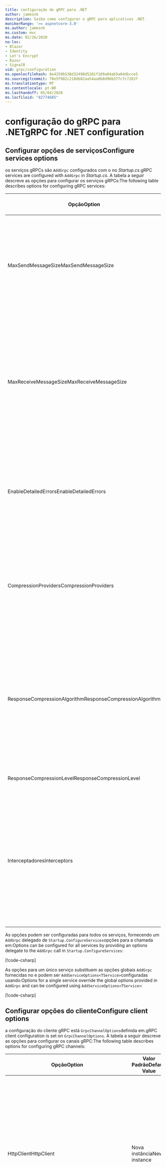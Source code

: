 ```yaml
---
title: configuração do gRPC para .NET
author: jamesnk
description: Saiba como configurar o gRPC para aplicativos .NET.
monikerRange: '>= aspnetcore-3.0'
ms.author: jamesnk
ms.custom: mvc
ms.date: 02/26/2020
no-loc:
- Blazor
- Identity
- Let's Encrypt
- Razor
- SignalR
uid: grpc/configuration
ms.openlocfilehash: 6e4259b538d32490d5281f189a04ab5a04dbcce5
ms.sourcegitcommit: 70e5f982c218db82aa54aa8b8d96b377cfc7283f
ms.translationtype: MT
ms.contentlocale: pt-BR
ms.lasthandoff: 05/04/2020
ms.locfileid: "82774685"
---
```

# <a name="grpc-for-net-configuration"></a><span data-ttu-id="0bbaf-103">configuração do gRPC para .NET</span><span class="sxs-lookup"><span data-stu-id="0bbaf-103">gRPC for .NET configuration</span></span>

## <a name="configure-services-options"></a><span data-ttu-id="0bbaf-104">Configurar opções de serviços</span><span class="sxs-lookup"><span data-stu-id="0bbaf-104">Configure services options</span></span>

<span data-ttu-id="0bbaf-105">os serviços gRPCs são `AddGrpc` configurados com o no *Startup.cs*.</span><span class="sxs-lookup"><span data-stu-id="0bbaf-105">gRPC services are configured with `AddGrpc` in *Startup.cs*.</span></span> <span data-ttu-id="0bbaf-106">A tabela a seguir descreve as opções para configurar os serviços gRPCs:</span><span class="sxs-lookup"><span data-stu-id="0bbaf-106">The following table describes options for configuring gRPC services:</span></span>

| <span data-ttu-id="0bbaf-107">Opção</span><span class="sxs-lookup"><span data-stu-id="0bbaf-107">Option</span></span> | <span data-ttu-id="0bbaf-108">Valor Padrão</span><span class="sxs-lookup"><span data-stu-id="0bbaf-108">Default Value</span></span> | <span data-ttu-id="0bbaf-109">Descrição</span><span class="sxs-lookup"><span data-stu-id="0bbaf-109">Description</span></span> |
| ------ | ------------- | ----------- |
| <span data-ttu-id="0bbaf-110">MaxSendMessageSize</span><span class="sxs-lookup"><span data-stu-id="0bbaf-110">MaxSendMessageSize</span></span> | `null` | <span data-ttu-id="0bbaf-111">O tamanho máximo da mensagem em bytes que pode ser enviado do servidor.</span><span class="sxs-lookup"><span data-stu-id="0bbaf-111">The maximum message size in bytes that can be sent from the server.</span></span> <span data-ttu-id="0bbaf-112">A tentativa de enviar uma mensagem que exceda o tamanho máximo da mensagem configurada resultará em uma exceção.</span><span class="sxs-lookup"><span data-stu-id="0bbaf-112">Attempting to send a message that exceeds the configured maximum message size results in an exception.</span></span> <span data-ttu-id="0bbaf-113">Quando definido como `null`, o tamanho da mensagem é ilimitado.</span><span class="sxs-lookup"><span data-stu-id="0bbaf-113">When set to `null`, the message size is unlimited.</span></span> |
| <span data-ttu-id="0bbaf-114">MaxReceiveMessageSize</span><span class="sxs-lookup"><span data-stu-id="0bbaf-114">MaxReceiveMessageSize</span></span> | <span data-ttu-id="0bbaf-115">4 MB</span><span class="sxs-lookup"><span data-stu-id="0bbaf-115">4 MB</span></span> | <span data-ttu-id="0bbaf-116">O tamanho máximo da mensagem em bytes que pode ser recebido pelo servidor.</span><span class="sxs-lookup"><span data-stu-id="0bbaf-116">The maximum message size in bytes that can be received by the server.</span></span> <span data-ttu-id="0bbaf-117">Se o servidor receber uma mensagem que exceda esse limite, ele lançará uma exceção.</span><span class="sxs-lookup"><span data-stu-id="0bbaf-117">If the server receives a message that exceeds this limit, it throws an exception.</span></span> <span data-ttu-id="0bbaf-118">Aumentar esse valor permite que o servidor receba mensagens maiores, mas pode afetar negativamente o consumo de memória.</span><span class="sxs-lookup"><span data-stu-id="0bbaf-118">Increasing this value allows the server to receive larger messages, but can negatively impact memory consumption.</span></span> <span data-ttu-id="0bbaf-119">Quando definido como `null`, o tamanho da mensagem é ilimitado.</span><span class="sxs-lookup"><span data-stu-id="0bbaf-119">When set to `null`, the message size is unlimited.</span></span> |
| <span data-ttu-id="0bbaf-120">EnableDetailedErrors</span><span class="sxs-lookup"><span data-stu-id="0bbaf-120">EnableDetailedErrors</span></span> | `false` | <span data-ttu-id="0bbaf-121">Se `true`, as mensagens de exceção detalhadas serão retornadas aos clientes quando uma exceção for lançada em um método de serviço.</span><span class="sxs-lookup"><span data-stu-id="0bbaf-121">If `true`, detailed exception messages are returned to clients when an exception is thrown in a service method.</span></span> <span data-ttu-id="0bbaf-122">O padrão é `false`.</span><span class="sxs-lookup"><span data-stu-id="0bbaf-122">The default is `false`.</span></span> <span data-ttu-id="0bbaf-123">A `EnableDetailedErrors` configuração `true` para pode vazar informações confidenciais.</span><span class="sxs-lookup"><span data-stu-id="0bbaf-123">Setting `EnableDetailedErrors` to `true` can leak sensitive information.</span></span> |
| <span data-ttu-id="0bbaf-124">CompressionProviders</span><span class="sxs-lookup"><span data-stu-id="0bbaf-124">CompressionProviders</span></span> | <span data-ttu-id="0bbaf-125">gzip</span><span class="sxs-lookup"><span data-stu-id="0bbaf-125">gzip</span></span> | <span data-ttu-id="0bbaf-126">Uma coleção de provedores de compactação usados para compactar e descompactar mensagens.</span><span class="sxs-lookup"><span data-stu-id="0bbaf-126">A collection of compression providers used to compress and decompress messages.</span></span> <span data-ttu-id="0bbaf-127">Os provedores de compactação personalizados podem ser criados e adicionados à coleção.</span><span class="sxs-lookup"><span data-stu-id="0bbaf-127">Custom compression providers can be created and added to the collection.</span></span> <span data-ttu-id="0bbaf-128">Os provedores configurados padrão dão suporte à compactação **gzip** .</span><span class="sxs-lookup"><span data-stu-id="0bbaf-128">The default configured providers support **gzip** compression.</span></span> |
| <span data-ttu-id="0bbaf-129"><span style="word-break:normal;word-wrap:normal">ResponseCompressionAlgorithm</span></span><span class="sxs-lookup"><span data-stu-id="0bbaf-129"><span style="word-break:normal;word-wrap:normal">ResponseCompressionAlgorithm</span></span></span> | `null` | <span data-ttu-id="0bbaf-130">O algoritmo de compactação usado para compactar mensagens enviadas do servidor.</span><span class="sxs-lookup"><span data-stu-id="0bbaf-130">The compression algorithm used to compress messages sent from the server.</span></span> <span data-ttu-id="0bbaf-131">O algoritmo deve corresponder a um provedor de `CompressionProviders`compactação no.</span><span class="sxs-lookup"><span data-stu-id="0bbaf-131">The algorithm must match a compression provider in `CompressionProviders`.</span></span> <span data-ttu-id="0bbaf-132">Para que o algoritmo compacte uma resposta, o cliente deve indicar que ele dá suporte ao algoritmo enviando-o no cabeçalho **grpc-Accept-Encoding** .</span><span class="sxs-lookup"><span data-stu-id="0bbaf-132">For the algorithm to compress a response, the client must indicate it supports the algorithm by sending it in the **grpc-accept-encoding** header.</span></span> |
| <span data-ttu-id="0bbaf-133">ResponseCompressionLevel</span><span class="sxs-lookup"><span data-stu-id="0bbaf-133">ResponseCompressionLevel</span></span> | `null` | <span data-ttu-id="0bbaf-134">O nível de compactação usado para compactar mensagens enviadas do servidor.</span><span class="sxs-lookup"><span data-stu-id="0bbaf-134">The compress level used to compress messages sent from the server.</span></span> |
| <span data-ttu-id="0bbaf-135">Interceptadores</span><span class="sxs-lookup"><span data-stu-id="0bbaf-135">Interceptors</span></span> | <span data-ttu-id="0bbaf-136">Nenhum</span><span class="sxs-lookup"><span data-stu-id="0bbaf-136">None</span></span> | <span data-ttu-id="0bbaf-137">Uma coleção de interceptores que são executados com cada chamada gRPC.</span><span class="sxs-lookup"><span data-stu-id="0bbaf-137">A collection of interceptors that are run with each gRPC call.</span></span> <span data-ttu-id="0bbaf-138">Os interceptores são executados na ordem em que estão registrados.</span><span class="sxs-lookup"><span data-stu-id="0bbaf-138">Interceptors are run in the order they are registered.</span></span> <span data-ttu-id="0bbaf-139">Os interceptores configurados globalmente são executados antes de interceptadores configurados para um único serviço.</span><span class="sxs-lookup"><span data-stu-id="0bbaf-139">Globally configured interceptors are run before interceptors configured for a single service.</span></span> <span data-ttu-id="0bbaf-140">Para obter mais informações sobre os interceptores gRPC, consulte [interceptores do gRPC vs. middleware](xref:grpc/migration#grpc-interceptors-vs-middleware).</span><span class="sxs-lookup"><span data-stu-id="0bbaf-140">For more information about gRPC interceptors, see [gRPC Interceptors vs. Middleware](xref:grpc/migration#grpc-interceptors-vs-middleware).</span></span> |

<span data-ttu-id="0bbaf-141">As opções podem ser configuradas para todos os serviços, fornecendo um `AddGrpc` delegado de `Startup.ConfigureServices`opções para a chamada em:</span><span class="sxs-lookup"><span data-stu-id="0bbaf-141">Options can be configured for all services by providing an options delegate to the `AddGrpc` call in `Startup.ConfigureServices`:</span></span>

[!code-csharp[](~/grpc/configuration/sample/GrcpService/Startup.cs?name=snippet)]

<span data-ttu-id="0bbaf-142">As opções para um único serviço substituem as opções globais `AddGrpc` fornecidas no e podem ser `AddServiceOptions<TService>`configuradas usando:</span><span class="sxs-lookup"><span data-stu-id="0bbaf-142">Options for a single service override the global options provided in `AddGrpc` and can be configured using `AddServiceOptions<TService>`:</span></span>

[!code-csharp[](~/grpc/configuration/sample/GrcpService/Startup2.cs?name=snippet)]

## <a name="configure-client-options"></a><span data-ttu-id="0bbaf-143">Configurar opções do cliente</span><span class="sxs-lookup"><span data-stu-id="0bbaf-143">Configure client options</span></span>

<span data-ttu-id="0bbaf-144">a configuração do cliente gRPC está `GrpcChannelOptions`definida em.</span><span class="sxs-lookup"><span data-stu-id="0bbaf-144">gRPC client configuration is set on `GrpcChannelOptions`.</span></span> <span data-ttu-id="0bbaf-145">A tabela a seguir descreve as opções para configurar os canais gRPC:</span><span class="sxs-lookup"><span data-stu-id="0bbaf-145">The following table describes options for configuring gRPC channels:</span></span>

| <span data-ttu-id="0bbaf-146">Opção</span><span class="sxs-lookup"><span data-stu-id="0bbaf-146">Option</span></span> | <span data-ttu-id="0bbaf-147">Valor Padrão</span><span class="sxs-lookup"><span data-stu-id="0bbaf-147">Default Value</span></span> | <span data-ttu-id="0bbaf-148">Descrição</span><span class="sxs-lookup"><span data-stu-id="0bbaf-148">Description</span></span> |
| ------ | ------------- | ----------- |
| <span data-ttu-id="0bbaf-149">HttpClient</span><span class="sxs-lookup"><span data-stu-id="0bbaf-149">HttpClient</span></span> | <span data-ttu-id="0bbaf-150">Nova instância</span><span class="sxs-lookup"><span data-stu-id="0bbaf-150">New instance</span></span> | <span data-ttu-id="0bbaf-151">O `HttpClient` usado para fazer chamadas gRPC.</span><span class="sxs-lookup"><span data-stu-id="0bbaf-151">The `HttpClient` used to make gRPC calls.</span></span> <span data-ttu-id="0bbaf-152">Um cliente pode ser definido para configurar um personalizado `HttpClientHandler`ou adicionar manipuladores adicionais ao pipeline http para chamadas gRPC.</span><span class="sxs-lookup"><span data-stu-id="0bbaf-152">A client can be set to configure a custom `HttpClientHandler`, or add additional handlers to the HTTP pipeline for gRPC calls.</span></span> <span data-ttu-id="0bbaf-153">Se não `HttpClient` for especificado, uma nova `HttpClient` instância será criada para o canal.</span><span class="sxs-lookup"><span data-stu-id="0bbaf-153">If no `HttpClient` is specified, then a new `HttpClient` instance is created for the channel.</span></span> <span data-ttu-id="0bbaf-154">Ele será descartado automaticamente.</span><span class="sxs-lookup"><span data-stu-id="0bbaf-154">It will automatically be disposed.</span></span> |
| <span data-ttu-id="0bbaf-155">DisposeHttpClient</span><span class="sxs-lookup"><span data-stu-id="0bbaf-155">DisposeHttpClient</span></span> | `false` | <span data-ttu-id="0bbaf-156">Se `true`e um `HttpClient` for especificado, a `HttpClient` instância será descartada quando o `GrpcChannel` for descartado.</span><span class="sxs-lookup"><span data-stu-id="0bbaf-156">If `true`, and an `HttpClient` is specified, then the `HttpClient` instance will be disposed when the `GrpcChannel` is disposed.</span></span> |
| <span data-ttu-id="0bbaf-157">LoggerFactory</span><span class="sxs-lookup"><span data-stu-id="0bbaf-157">LoggerFactory</span></span> | `null` | <span data-ttu-id="0bbaf-158">O `LoggerFactory` usado pelo cliente para registrar informações sobre chamadas gRPC.</span><span class="sxs-lookup"><span data-stu-id="0bbaf-158">The `LoggerFactory` used by the client to log information about gRPC calls.</span></span> <span data-ttu-id="0bbaf-159">Uma `LoggerFactory` instância pode ser resolvida da injeção de dependência ou `LoggerFactory.Create`criada usando.</span><span class="sxs-lookup"><span data-stu-id="0bbaf-159">A `LoggerFactory` instance can be resolved from dependency injection or created using `LoggerFactory.Create`.</span></span> <span data-ttu-id="0bbaf-160">Para obter exemplos de configuração de registro <xref:grpc/diagnostics#grpc-client-logging>em log, consulte.</span><span class="sxs-lookup"><span data-stu-id="0bbaf-160">For examples of configuring logging, see <xref:grpc/diagnostics#grpc-client-logging>.</span></span> |
| <span data-ttu-id="0bbaf-161">MaxSendMessageSize</span><span class="sxs-lookup"><span data-stu-id="0bbaf-161">MaxSendMessageSize</span></span> | `null` | <span data-ttu-id="0bbaf-162">O tamanho máximo da mensagem em bytes que pode ser enviado do cliente.</span><span class="sxs-lookup"><span data-stu-id="0bbaf-162">The maximum message size in bytes that can be sent from the client.</span></span> <span data-ttu-id="0bbaf-163">A tentativa de enviar uma mensagem que exceda o tamanho máximo da mensagem configurada resultará em uma exceção.</span><span class="sxs-lookup"><span data-stu-id="0bbaf-163">Attempting to send a message that exceeds the configured maximum message size results in an exception.</span></span> <span data-ttu-id="0bbaf-164">Quando definido como `null`, o tamanho da mensagem é ilimitado.</span><span class="sxs-lookup"><span data-stu-id="0bbaf-164">When set to `null`, the message size is unlimited.</span></span> |
| <span data-ttu-id="0bbaf-165"><span style="word-break:normal;word-wrap:normal">MaxReceiveMessageSize</span></span><span class="sxs-lookup"><span data-stu-id="0bbaf-165"><span style="word-break:normal;word-wrap:normal">MaxReceiveMessageSize</span></span></span> | <span data-ttu-id="0bbaf-166">4 MB</span><span class="sxs-lookup"><span data-stu-id="0bbaf-166">4 MB</span></span> | <span data-ttu-id="0bbaf-167">O tamanho máximo da mensagem em bytes que pode ser recebido pelo cliente.</span><span class="sxs-lookup"><span data-stu-id="0bbaf-167">The maximum message size in bytes that can be received by the client.</span></span> <span data-ttu-id="0bbaf-168">Se o cliente receber uma mensagem que exceda esse limite, ele lançará uma exceção.</span><span class="sxs-lookup"><span data-stu-id="0bbaf-168">If the client receives a message that exceeds this limit, it throws an exception.</span></span> <span data-ttu-id="0bbaf-169">Aumentar esse valor permite que o cliente receba mensagens maiores, mas pode afetar negativamente o consumo de memória.</span><span class="sxs-lookup"><span data-stu-id="0bbaf-169">Increasing this value allows the client to receive larger messages, but can negatively impact memory consumption.</span></span> <span data-ttu-id="0bbaf-170">Quando definido como `null`, o tamanho da mensagem é ilimitado.</span><span class="sxs-lookup"><span data-stu-id="0bbaf-170">When set to `null`, the message size is unlimited.</span></span> |
| <span data-ttu-id="0bbaf-171">Credenciais</span><span class="sxs-lookup"><span data-stu-id="0bbaf-171">Credentials</span></span> | `null` | <span data-ttu-id="0bbaf-172">Uma instância `ChannelCredentials`.</span><span class="sxs-lookup"><span data-stu-id="0bbaf-172">A `ChannelCredentials` instance.</span></span> <span data-ttu-id="0bbaf-173">As credenciais são usadas para adicionar metadados de autenticação a chamadas gRPC.</span><span class="sxs-lookup"><span data-stu-id="0bbaf-173">Credentials are used to add authentication metadata to gRPC calls.</span></span> |
| <span data-ttu-id="0bbaf-174">CompressionProviders</span><span class="sxs-lookup"><span data-stu-id="0bbaf-174">CompressionProviders</span></span> | <span data-ttu-id="0bbaf-175">gzip</span><span class="sxs-lookup"><span data-stu-id="0bbaf-175">gzip</span></span> | <span data-ttu-id="0bbaf-176">Uma coleção de provedores de compactação usados para compactar e descompactar mensagens.</span><span class="sxs-lookup"><span data-stu-id="0bbaf-176">A collection of compression providers used to compress and decompress messages.</span></span> <span data-ttu-id="0bbaf-177">Os provedores de compactação personalizados podem ser criados e adicionados à coleção.</span><span class="sxs-lookup"><span data-stu-id="0bbaf-177">Custom compression providers can be created and added to the collection.</span></span> <span data-ttu-id="0bbaf-178">Os provedores configurados padrão dão suporte à compactação **gzip** .</span><span class="sxs-lookup"><span data-stu-id="0bbaf-178">The default configured providers support **gzip** compression.</span></span> |

<span data-ttu-id="0bbaf-179">O seguinte código:</span><span class="sxs-lookup"><span data-stu-id="0bbaf-179">The following code:</span></span>

* <span data-ttu-id="0bbaf-180">Define o tamanho máximo de mensagens de envio e recebimento no canal.</span><span class="sxs-lookup"><span data-stu-id="0bbaf-180">Sets the maximum send and receive message size on the channel.</span></span>
* <span data-ttu-id="0bbaf-181">Cria um cliente.</span><span class="sxs-lookup"><span data-stu-id="0bbaf-181">Creates a client.</span></span>

[!code-csharp[](~/grpc/configuration/sample/Program.cs?name=snippet&highlight=3-8)]

[!INCLUDE[](~/includes/gRPCazure.md)]

## <a name="additional-resources"></a><span data-ttu-id="0bbaf-182">Recursos adicionais</span><span class="sxs-lookup"><span data-stu-id="0bbaf-182">Additional resources</span></span>

* <xref:grpc/aspnetcore>
* <xref:grpc/client>
* <xref:grpc/diagnostics>
* <xref:tutorials/grpc/grpc-start>
